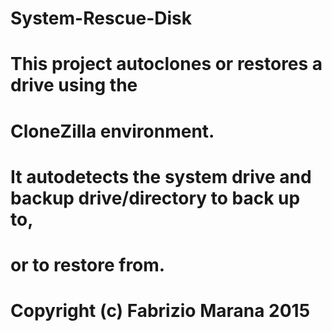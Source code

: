 # System-Rescue-Disk

# This project autoclones or restores a drive using the 
# CloneZilla environment.
#
# It autodetects the system drive and backup drive/directory to back up to, 
# or to restore from.

# Copyright (c) Fabrizio Marana 2015

